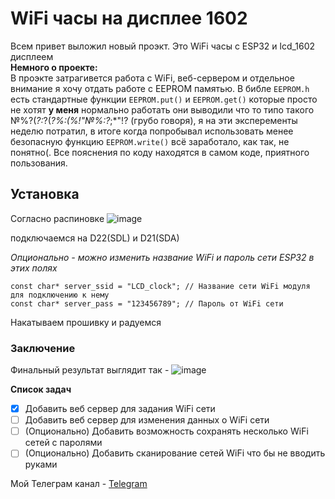 # WiFi часы на дисплее 1602

Всем привет выложил новый проэкт. Это WiFi часы с ESP32 и lcd_1602 дисплеем  
**Немного о проекте:**  
В проэкте затрагивется работа с WiFi, веб-сервером и отдельное внимание я хочу отдать работе с EEPROM памятью.
В библе `EEPROM.h` есть стандартные функции `EEPROM.put()` и `EEPROM.get()` которые просто не хотят **у меня** нормально работать они выводили что то типо такого №%?(*?:*?(*?%:(%!"№%:?*;*"!? (грубо говоря), я на эти эксперементы неделю потратил, в итоге когда попробывал использовать менее безопасную функцию `EEPROM.write()` всё заработало, как так, не понятно(.
Все пояснения по коду находятся в самом коде, приятного пользования. 

## Установка

Согласно распиновке ![image](https://github.com/user-attachments/assets/295123e0-301e-4b9c-9ecc-fefc3a989928)

подключаемся на D22(SDL) и D21(SDA)

*Опционально - можно изменить название WiFi и пароль сети ESP32 в этих полях*
```
const char* server_ssid = "LCD_clock"; // Название сети WiFi модуля для подключению к нему
const char* server_pass = "123456789"; // Пароль от WiFi сети 
```

Накатываем прошивку и радуемся  

### Заключение

Финальный результат выглядит так - ![image](https://github.com/user-attachments/assets/94288b57-04c9-4539-8253-c3014372b36d)


**Список задач**
- [x] Добавить веб сервер для задания WiFi сети  
- [ ] Добавить веб сервер для изменения данных о WiFi сети
- [ ] \(Опционально) Добавить возможность сохранять несколько WiFi сетей с паролями
- [ ] \(Опционально) Добавить сканирование сетей WiFi что бы не вводить руками 

Мой Телеграм канал - [Telegram](https://t.me/baby_developer)
